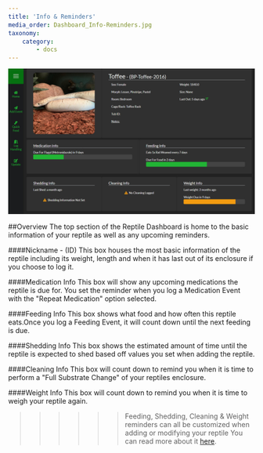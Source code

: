 ```yaml
---
title: 'Info & Reminders'
media_order: Dashboard_Info-Reminders.jpg
taxonomy:
    category:
        - docs
---
```


![](Dashboard_Info-Reminders.jpg)

##Overview
The top section of the Reptile Dashboard is home to the basic information of your reptile as well as any upcoming reminders.

####Nickname - (ID)
This box houses the most basic information of the reptile including its weight, length and when it has last out of its enclosure if you choose to log it.

####Medication Info
This box will show any upcoming medications the reptile is due for. You set the reminder when you log a Medication Event with the "Repeat Medication" option selected.

####Feeding Info
This box shows what food and how often this reptile eats.Once you log a Feeding Event, it will count down until the next feeding is due.

####Shedding Info
This box shows the estimated amount of time until the reptile is expected to shed based off values you set when adding the reptile.

####Cleaning Info
This box will count down to remind you when it is time to perform a "Full Substrate Change" of your reptiles enclosure.

####Weight Info
This box will count down to remind you when it is time to weigh your reptile again.

>>>>>> Feeding, Shedding, Cleaning & Weight reminders can all be customized when adding or modifying your reptile You can read more about it [here](https://help.sneklog.com/reptiles/adding-reptile/food-shed).